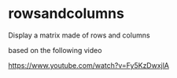 # rowsandcolumns

Display a matrix made of rows and columns

based on the following video

https://www.youtube.com/watch?v=Fy5KzDwxjlA